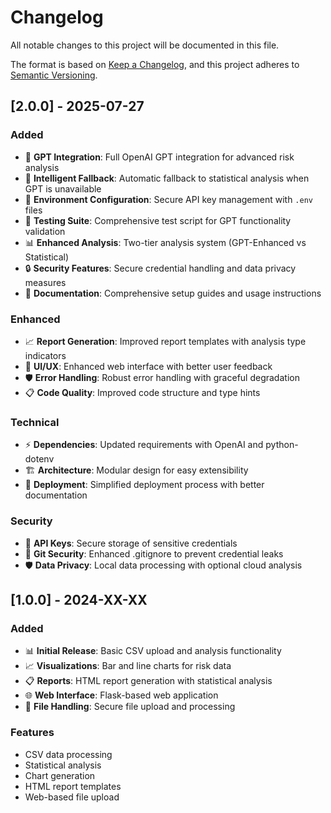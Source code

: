 # Changelog

All notable changes to this project will be documented in this file.

The format is based on [Keep a Changelog](https://keepachangelog.com/en/1.0.0/),
and this project adheres to [Semantic Versioning](https://semver.org/spec/v2.0.0.html).

## [2.0.0] - 2025-07-27

### Added
- 🤖 **GPT Integration**: Full OpenAI GPT integration for advanced risk analysis
- 🔄 **Intelligent Fallback**: Automatic fallback to statistical analysis when GPT is unavailable
- 🔧 **Environment Configuration**: Secure API key management with `.env` files
- 🧪 **Testing Suite**: Comprehensive test script for GPT functionality validation
- 📊 **Enhanced Analysis**: Two-tier analysis system (GPT-Enhanced vs Statistical)
- 🔒 **Security Features**: Secure credential handling and data privacy measures
- 📝 **Documentation**: Comprehensive setup guides and usage instructions

### Enhanced
- 📈 **Report Generation**: Improved report templates with analysis type indicators
- 🎨 **UI/UX**: Enhanced web interface with better user feedback
- 🛡️ **Error Handling**: Robust error handling with graceful degradation
- 📋 **Code Quality**: Improved code structure and type hints

### Technical
- ⚡ **Dependencies**: Updated requirements with OpenAI and python-dotenv
- 🏗️ **Architecture**: Modular design for easy extensibility
- 🔄 **Deployment**: Simplified deployment process with better documentation

### Security
- 🔐 **API Keys**: Secure storage of sensitive credentials
- 🚫 **Git Security**: Enhanced .gitignore to prevent credential leaks
- 🛡️ **Data Privacy**: Local data processing with optional cloud analysis

## [1.0.0] - 2024-XX-XX

### Added
- 📊 **Initial Release**: Basic CSV upload and analysis functionality
- 📈 **Visualizations**: Bar and line charts for risk data
- 📋 **Reports**: HTML report generation with statistical analysis
- 🌐 **Web Interface**: Flask-based web application
- 📁 **File Handling**: Secure file upload and processing

### Features
- CSV data processing
- Statistical analysis
- Chart generation
- HTML report templates
- Web-based file upload
